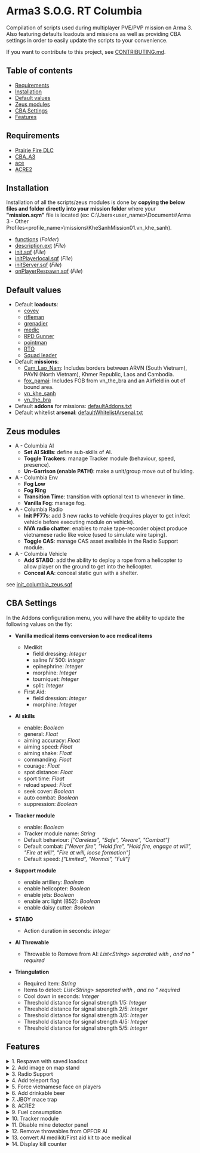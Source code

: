 # Arma3 S.O.G. RT Columbia

Compilation of scripts used during multiplayer PVE/PVP mission on Arma 3. Also featuring defaults loadouts and missions as well as providing CBA settings in order to easily update the scripts to your convenience. 

If you want to contribute to this project, see [CONTRIBUTING.md](https://github.com/gerard-sog/arma3-macvsog-columbia-scripts/blob/main/CONTRIBUTING.md).

## Table of contents
- [Requirements](#requirements)
- [Installation](#installation)
- [Default values](#default-values)
- [Zeus modules](#zeus-modules)
- [CBA Settings](#cba-settings)
- [Features](#features)

## Requirements
- [Prairie Fire DLC](https://store.steampowered.com/app/1227700/Arma_3_Creator_DLC_SOG_Prairie_Fire/)
- [CBA_A3](https://steamcommunity.com/workshop/filedetails/?id=450814997)
- [ace](https://steamcommunity.com/workshop/filedetails/?id=463939057)
- [ACRE2](https://steamcommunity.com/workshop/filedetails/?id=751965892)

## Installation
Installation of all the scripts/zeus modules is done by **copying the below files and folder directly into your mission folder** where your **"mission.sqm"** file is located (ex: C:\Users\<user_name>\Documents\Arma 3 - Other Profiles\<profile_name>\missions\KheSanhMission01.vn_khe_sanh).
- [functions](https://github.com/gerard-sog/arma3-macvsog-columbia-scripts/blob/main/functions) (<i>Folder</i>)
- [description.ext](https://github.com/gerard-sog/arma3-macvsog-columbia-scripts/blob/main/description.ext) (<i>File</i>)
- [init.sqf](https://github.com/gerard-sog/arma3-macvsog-columbia-scripts/blob/main/init.sqf) (<i>File</i>)
- [initPlayerlocal.sqf](https://github.com/gerard-sog/arma3-macvsog-columbia-scripts/blob/main/initPlayerlocal.sqf) (<i>File</i>)
- [initServer.sqf](https://github.com/gerard-sog/arma3-macvsog-columbia-scripts/blob/main/initServer.sqf) (<i>File</i>)
- [onPlayerRespawn.sqf](https://github.com/gerard-sog/arma3-macvsog-columbia-scripts/blob/main/onPlayerRespawn.sqf) (<i>File</i>)

## Default values
- Default <b>loadouts</b>:
  - [covey](https://github.com/gerard-sog/arma3-macvsog-columbia-scripts/blob/main/default/loadouts/covey.json)
  - [rifleman](https://github.com/gerard-sog/arma3-macvsog-columbia-scripts/blob/main/default/loadouts/default_rifleman.json)
  - [grenadier](https://github.com/gerard-sog/arma3-macvsog-columbia-scripts/blob/main/default/loadouts/Grenadier.json)
  - [medic](https://github.com/gerard-sog/arma3-macvsog-columbia-scripts/blob/main/default/loadouts/Medic.json)
  - [RPD Gunner](https://github.com/gerard-sog/arma3-macvsog-columbia-scripts/blob/main/default/loadouts/MG_RPD.json)
  - [pointman](https://github.com/gerard-sog/arma3-macvsog-columbia-scripts/blob/main/default/loadouts/Pointman_AK.json)
  - [RTO](https://github.com/gerard-sog/arma3-macvsog-columbia-scripts/blob/main/default/loadouts/RTO.json)
  - [Squad leader](https://github.com/gerard-sog/arma3-macvsog-columbia-scripts/blob/main/default/loadouts/squad_leader.json)
- Default <b>missions</b>:
  - [Cam_Lao_Nam](https://github.com/gerard-sog/arma3-macvsog-columbia-scripts/blob/main/default/missions/Cam_Lao_Nam/mission.sqm): Includes borders between ARVN (South Vietnam), PAVN (North Vietnam), Khmer Republic, Laos and Cambodia.
  - [fox_pamai](https://github.com/gerard-sog/arma3-macvsog-columbia-scripts/blob/main/default/missions/fox_pamai/mission.sqm): Includes FOB from vn_the_bra and an Airfield in out of bound area.
  - [vn_khe_sanh](https://github.com/gerard-sog/arma3-macvsog-columbia-scripts/blob/main/default/missions/vn_khe_sanh/mission.sqm)
  - [vn_the_bra](https://github.com/gerard-sog/arma3-macvsog-columbia-scripts/blob/main/default/missions/vn_the_bra/mission.sqm)
- Default <b>addons</b> for missions: [defaultAddons.txt](https://github.com/gerard-sog/arma3-macvsog-columbia-scripts/blob/main/default/defaultAddons.txt)
- Default whitelist <b>arsenal</b>: [defaultWhitelistArsenal.txt](https://github.com/gerard-sog/arma3-macvsog-columbia-scripts/blob/main/default/defaultWhitelistArsenal.txt)

## Zeus modules
- A - Columbia AI
  - **Set AI Skills**: define sub-skills of AI.
  - **Toggle Trackers**: manage Tracker module (behaviour, speed, presence).
  - **Un-Garrison (enable PATH)**: make a unit/group move out of building.
- A - Columbia Env
  - **Fog Low**
  - **Fog Ring**
  - **Transition Time**: transition with optional text to whenever in time.
  - **Vanilla Fog**: manage fog.
- A - Columbia Radio
  - **Init PF77s**: add 3 new racks to vehicle (requires player to get in/exit vehicle before executing module on vehicle).
  - **NVA radio chatter**: enables to make tape-recorder object produce vietnamese radio like voice (used to simulate wire taping).
  - **Toggle CAS**: manage CAS asset available in the Radio Support module.
- A - Columbia Vehicle
  - **Add STABO**: add the ability to deploy a rope from a helicopter to allow player on the ground to get into the helicopter.
  - **Conceal AA**: conceal static gun with a shelter.

see [init_columbia_zeus.sqf](https://github.com/gerard-sog/arma3-macvsog-columbia-scripts/blob/main/functions/init_columbia_zeus.sqf)

## CBA Settings
In the Addons configuration menu, you will have the ability to update the following values on the fly:

- **Vanilla medical items conversion to ace medical items**
  - Medikit
    - field dressing: <i>Integer</i>
    - saline IV 500: <i>Integer</i>
    - epinephrine: <i>Integer</i>
    - morphine: <i>Integer</i>
    - tourniquet: <i>Integer</i>
    - split: <i>Integer</i>
  - First Aid:
    - field dression: <i>Integer</i>
    - morphine: <i>Integer</i>

- **AI skills**
  - enable: <i>Boolean</i>
  - general: <i>Float</i>
  - aiming accuracy: <i>Float</i>
  - aiming speed: <i>Float</i>
  - aiming shake: <i>Float</i>
  - commanding: <i>Float</i>
  - courage: <i>Float</i>
  - spot distance: <i>Float</i>
  - sport time: <i>Float</i>
  - reload speed: <i>Float</i>
  - seek cover: <i>Boolean</i>
  - auto combat: <i>Boolean</i>
  - suppression: <i>Boolean</i>

- **Tracker module**
  - enable: <i>Boolean</i>
  - Tracker module name: <i>String</i>
  - Default behaviour: <i>["Careless", "Safe", "Aware", "Combat"]</i>
  - Default combat: <i>["Never fire", "Hold fire", "Hold fire, engage at will", "Fire at will", "Fire at will, loose formation"]</i>
  - Default speed: <i>["Limited", "Normal", "Full"]</i>

- **Support module**
  - enable artillery: <i>Boolean</i>
  - enable helicopter: <i>Boolean</i>
  - enable jets: <i>Boolean</i>
  - enable arc light (B52): <i>Boolean</i>
  - enable daisy cutter: <i>Boolean</i>

- **STABO**
  - Action duration in seconds: <i>Integer</i>

- **AI Throwable**
  - Throwable to Remove from AI: <i>List\<String\> separated with , and no " required</i> 

- **Triangulation**
  - Required Item: <i>String</i>
  - Items to detect: <i>List\<String\> separated with , and no " required</i>
  - Cool down in seconds: <i>Integer</i>
  - Threshold distance for signal strength 1/5: <i>Integer</i>
  - Threshold distance for signal strength 2/5: <i>Integer</i>
  - Threshold distance for signal strength 3/5: <i>Integer</i>
  - Threshold distance for signal strength 4/5: <i>Integer</i>
  - Threshold distance for signal strength 5/5: <i>Integer</i>

## Features
<details>

<summary>1. Respawn with saved loadout</summary>

To save your loadout, add the below code in the arsenal 'init' section.

```
this addAction [
  "Save loadout",
  {player setVariable["saved_loadout",getUnitLoadout player];
  hint "Loadout saved";},
  nil,
  1.5,
  true,
  true,
  "",
  "_this distance _target < 2",
  50,
  false,
  "",
  ""
];
```

Then, by looking at the arsenal (from 2 meters maximum) and using the scroll wheel, you will have the option to 'save loadout'. This will allow you to respawn with the saved loadout instead of default loadout at connection.
</details>

<details>

<summary>2. Add image on map stand</summary>

To display any image on a map stand, follow the below steps:
- convert your .png into one of these resolution: 256x256, 512x512, 1024x1024 or 2048x2048
- 2 ways to convert .png to .paa:
  - Manual: use the TexView 2 (Arma 3 Tool) to convert the .png into a .paa (Use 'RGBA' and in the other section use 'DXT5')
  - Web: [ARMA 3 PAA CONVERTER](https://paa.gruppe-adler.de/)
- add .paa file into the 'images' folder
- add the below code in the 'init' section of the map stand:

  ```
  this setObjectTexture [0, "images\YOUR_IMAGE.paa"]
  ```

</details>

<details>

<summary>3. Radio Support</summary>

<h3>Allow Radio Support based on trait</h3>
Radio support from the Prairie Fire CDLC is available in a mission if all of the below points are true for a player:
- Radio Support module is present in the mission
- The player has the following radio (should only be the case for RTO if no Covey in a mission):

  ```
  "vn_b_pack_lw_06"
  ```

- Or if the player is flying one of the aircraft in the list:

  ```
  "JK_B_Cessna_T41_Armed_F", 
  "vnx_b_air_ac119_01_01", 
  "vn_b_air_ch34_03_01", 
  "vn_b_air_ch34_03_01", 
  "vn_b_air_ch34_04_01", 
  "vn_b_air_ch34_04_02", 
  "vn_b_air_oh6a_04"
  ```

- (IF unit_trait_required = 1 in description.ext) Player has the below code in its 'init' section

  ```
  this setUnitTrait["vn_artillery", true, true];
  ```

- All this can be modified in the vn_artillery_settings class in [artillery.hpp](https://github.com/gerard-sog/arma3-macvsog-columbia-scripts/blob/main/functions/ARTILLERY/artillery.hpp)

<h3>Enable/Disable Radio Support</h3>
We created a custom Zeus module to manage the availability of various supports (by default, none are available):
- artillery availability
- CAS (helicopter) availability
- CAS (jet) availability
- B-52 Arc Light strike availability
- Daisy Cutter availability

Here is how we emulate FOB with artillery support capabilities. By this we mean that the FOB can provide artillery support
within a perimeter (it will be 3.5km in our example).

- To do so, we use a public variable called 'SUPPORT_ENABLED' defined in [initServer.sqf](https://github.com/gerard-sog/arma3-macvsog-columbia-scripts/blob/main/initServer.sqf) and it is used as the condition in [artillery.hpp](https://github.com/gerard-sog/arma3-macvsog-columbia-scripts/blob/main/functions/ARTILLERY/artillery.hpp).

  ```
  SUPPORT_ENABLED = true; // Used with the artillery support from Prairie Fire. By default condition on artillery strike will be true thanks to this public variable.
  publicVariable "SUPPORT_ENABLED";
  ```

- then add a trigger that updates that variable (see example below).
  - Condition:
    ```
    this
    ```
  - On Activation:
    ```
    SUPPORT_ENABLED = true; 
    publicVariable "SUPPORT_ENABLED";
    ```
  - On Deactivation:
    ```
    SUPPORT_ENABLED = false; 
    publicVariable "SUPPORT_ENABLED";
    ```
</details>

<details>

<summary>4. Add teleport flag</summary>

To add a teleport flag (or any other object that player can use to teleport themselves at a predetermined point) follow the below steps:
- Add a invisible marker (point) on the map in editor and give it a name (ex: "airfield")
- add the below code in the 'init' section of the teleport flag (or object you choose)

  ```
  this addAction [
      "Travel to airfield", // This text will be displayed in the action menu (using the scroll wheel).
  {
      (_this select 1) setPos (getMarkerPos "airfield");} // This section will teleport the player to the position of the "airfield" marker.
  ];
  ```

</details>

<details>

<summary>5. Force vietnamese face on players</summary>

N.B: Roles 1-0, 1-1 and 1-2 will not be impacted by the face change since they were US soldiers.

Playing as early MACV-SOG team, we are playing as south vietnamese thus we force vietnamese faces on all playable character.
At player initilization or at player respawn, one random asian face is selected from the below list and set for the current player.

```
[
    "vn_b_AsianHead_A3_06_02",
    "vn_b_AsianHead_A3_07_02",
    "vn_b_AsianHead_A3_07_03",
    "vn_b_AsianHead_A3_07_04",
    "vn_b_AsianHead_A3_07_05",
    "vn_b_AsianHead_A3_07_06",
    "vn_b_AsianHead_A3_07_07",
    "vn_b_AsianHead_A3_07_08",
    "vn_b_AsianHead_A3_07_09"
]
```

To disable this feature, you can comment or remove the below line from [initPlayerlocal.sqf](https://github.com/gerard-sog/arma3-macvsog-columbia-scripts/blob/main/initPlayerlocal.sqf) and [onPlayerRespawn.sqf](https://github.com/gerard-sog/arma3-macvsog-columbia-scripts/blob/main/onPlayerRespawn.sqf):

```
call COLUMBIA_fnc_faces;
```

You can also directly execute the below command on the server to directly reset all players faces to a random asian face:
```
call COLUMBIA_fnc_faces;
```

</details>

<details>

<summary>6. Add drinkable beer</summary>

To create a drinkable beer (or any other object that player can use) follow the below steps:
- Add the beer object 'Savage Bia'
- add the below code in the 'init' section of the beer (or object you choose)

  ```
  this addAction ["Drink Beer", { 
      "dynamicBlur" ppEffectEnable true; 
      "dynamicBlur" ppEffectCommit 1; 
      "dynamicBlur" ppEffectAdjust [6]; 
      addCamShake [5, 60, 1];
      sleep 4; 
      "dynamicBlur" ppEffectEnable false;
  }];
  ```

</details>

<details>

<summary>7. JBOY mace trap</summary>

```
/* **********************************************************************
JBOY Mace Punji Trap demonstration mission.
Author:  Johnnyboy
Credits: Savage Game Design for the objects and sound files used by this script.

HOW TO ADD THESE TRAPS TO YOUR MISSION
======================================
1.  Include the compile code below in your init.sqf
2. Place a Whip Trap object in the editor.  The direction you set the trap 
will be the direction the mace will swing.
Note that AI may be inclined to walk around the trap, so you might want to place more
objects to funnel the AI path to the trap.
3. In the Whip Trap object's init field, put the following code:

[this,'WEST'] spawn {sleep 3; params ["_trap","_triggerActivatedBy"];[_trap,_triggerActivatedBy] spawn JBOY_maceTrapCreate;};

The second parameter above determines who can activate the trap.  
This script creates a trigger for the trap, so these are the values you can
use for this parameter:
"EAST", "WEST", "GUER", "CIV", "LOGIC", "ANY", "ANYPLAYER"

For a Prairie Fire mission you might want to set it to WEST so only West units
activate the trap.  This simulates the locals (VC and Civs) knowing to avoid the trap.

SCRIPT FEATURES
================
- Direction of mace swing determined by direction of placed Whip Trap (that has call to this script in init)
- What side can activate trap is configurable
- Maximum Sound FX for immersion: (trap activation, screams, swinging rope creaking)
- Weapon flies when hit by mace
- Multiple random death animations for when impaled on mace
- Other AI units in group react to mace when a unit hit
- AI units in group react to mace if mace misses them

*************************************************************************/

// **********************************************************************
// Place the following in your mission's init.sqf
// **********************************************************************
// **********************************************************************
// Compile general JBOY functions
// **********************************************************************
_n = execVM  "functions\JBOY\JBOY_compileFuncs.sqf"; // Compile general JBOY functions
call compile preprocessFile "functions\JBOY\mace\compileMaceScripts.sqf"; // Compile all Mace functions
```

</details>

<details>

<summary>8. ACRE2</summary>

<h3>Babel</h3>
Babel configuration present in:
- [init.sqf](https://github.com/gerard-sog/arma3-macvsog-columbia-scripts/blob/main/init.sqf)
- [onPlayerRespawn.sqf](https://github.com/gerard-sog/arma3-macvsog-columbia-scripts/blob/main/onPlayerRespawn.sqf)

Key to change languages: 'Right Alt'

We are using Babel to provide the following behaviour during our MACVSOG missions:
- Have the MACVSOG team able to talk and understand each other (using English)
- Have some members of the MACVSOG team that could speak and understand Vietnamese (be used as translator) by adding the below line in the 'init' section of the playable unit
  ```
  this setVariable ["f_languages",["en", "vn"]];
  ```

- Have the Zeus player speak Vietnamese when controlling an OPFOR unit. This makes the dialog between OPFOR and MACVSOG team possible only via the members speaking English and Vietnamese.

<h3>Adding PRC77 Racks to vehicle</h3>

Here are the steps to follow if you want to add 3 news acre radio racks to a vehicle:
- Place a vehicle in the editor or during a mission
- During the mission a player/zeus must enter the plane once in order to initialize ACRE radios in the plane
- Use the zeus module implemented in [columbia_zeus_initpf77rack.sqf](https://github.com/gerard-sog/arma3-macvsog-columbia-scripts/blob/main/functions/columbia_zeus_initpf77rack.sqf) and click on the vehicle
- The vehicle will now have 3 more racks of PRC77 radios:
  - A2A
  - A2G
  - HQ

</details>

<details>

<summary>9. Fuel consumption</summary>

Here is the code to place in the 'init' section of the vehicle you to change the fuel consumption of:
  ```
  _this setFuelConsumptionCoef 3; // Fuel consumption will be 3x default consumption.
  ```

</details>

<details>

<summary>10. Tracker module</summary>
We created a custom Zeus module to manage the AI trackers spawned by the tracker module. To use that module, the tracker module placed in the Eden editor needs to have the below name:

  ```
  TrackermoduleNAME
  ```

By default:
- tracker module is disabled
- tracker behaviour is set as "CARELESS", "BLUE", "LIMITED".

</details>

<details>

<summary>11. Disable mine detector panel</summary>
For immersion purposes, we removed the HUD for mine detector.

see: [minedetector_disable_panel.sqf](https://github.com/gerard-sog/arma3-macvsog-columbia-scripts/blob/main/functions/minedetector_disable_panel.sqf)

</details>

<details>

<summary>12. Remove throwables from OPFOR AI</summary>
We removed the below items for OPFOR AIs:

```
"vn_rdg2_mag", 
"vn_molotov_grenade_mag"]
```

see [init_columbia_removeThrowables.sqf](https://github.com/gerard-sog/arma3-macvsog-columbia-scripts/blob/main/functions/init_columbia_removeThrowables.sqf)

</details>

<details>

<summary>13. convert AI medikit/First aid kit to ace medical</summary>
At the death of a unit (AI/Player):

- Medikit are converted to:

  ```
  20x "ACE_fieldDressing"
  2x "ACE_salineIV_500"
  2x "ACE_epinephrine"
  2x "ACE_morphine"
  4x "ACE_tourniquet"
  2x "ACE_splint"
  ```

- FirstAidKit are converted to:

  ```
  5x "ACE_fieldDressing"
  1x "ACE_morphine"
  ```

see [columbia_fn_FirstAidconvertACE.sqf](https://github.com/gerard-sog/arma3-macvsog-columbia-scripts/blob/main/functions/columbia_fn_FirstAidconvertACE.sqf)

</details>

<details>

<summary>14. Display kill counter</summary>
To add an action to display kill counter for each player on the server, add the below line in the 'init' section of an object:

```
this addAction ["Display total kills", "functions\kill_counter.sqf"]
```

this will give you a scroll wheel action to diplay the kill counter when looking at the object. see [kill_counter.sqf](https://github.com/gerard-sog/arma3-macvsog-columbia-scripts/blob/main/functions/kill_counter.sqf)

</details>